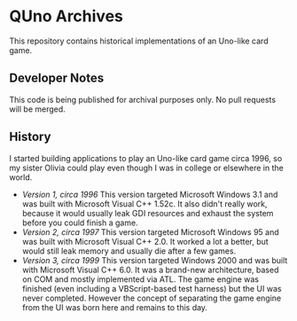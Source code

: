 # QUno Archives

This repository contains historical implementations of an Uno-like card game.

## Developer Notes

This code is being published for archival purposes only. No 
pull requests will be merged.

## History

I started building applications to play an Uno-like card game circa 1996, 
so my sister Olivia could play even though I was in college or elsewhere in 
the world.

* *Version 1, circa 1996* This version targeted Microsoft Windows 3.1 and was 
built with Microsoft Visual C++ 1.52c. It also didn't really work, because it 
would usually leak GDI resources and exhaust the system before you could finish a game.
* *Version 2, circa 1997* This version targeted Microsoft Windows 95 and was
built with Microsoft Visual C++ 2.0. It worked a lot a better, but would still 
leak memory and usually die after a few games.
* *Version 3, circa 1999* This version targeted Windows 2000 and was built with 
Microsoft Visual C++ 6.0. It was a brand-new architecture, based on COM and mostly
implemented via ATL. The game engine was finished (even including a VBScript-based 
test harness) but the UI was never completed. However the concept of separating 
the game engine from the UI was born here and remains to this day.
